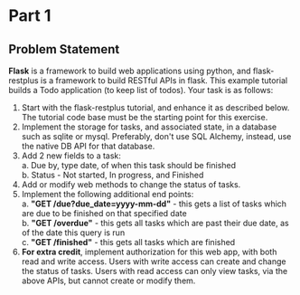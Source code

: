 # Part 1

## Problem Statement

**Flask** is a framework to build web applications using python, and flask-restplus is a framework
to build RESTful APIs in flask. This example tutorial builds a Todo application (to keep
list of todos). Your task is as follows:
1. Start with the flask-restplus tutorial, and enhance it as described below. The tutorial code base must be the starting point for this exercise.
2. Implement the storage for tasks, and associated state, in a database such as sqlite or mysql. Preferably, don't use SQL Alchemy, instead, use the native DB API for that database.
3. Add 2 new fields to a task:  
  a. Due by, type date, of when this task should be finished  
  b. Status - Not started, In progress, and Finished  
4. Add or modify web methods to change the status of tasks.
5. Implement the following additional end points:  
  a. **"GET /due?due_date=yyyy-mm-dd"** - this gets a list of tasks which are due to be finished on that specified date   
  b. **"GET /overdue"** - this gets all tasks which are past their due date, as of the date this query is run   
  c. **"GET /finished"** - this gets all tasks which are finished 
6. **For extra credit**, implement authorization for this web app, with both read and write access. Users with write access can create and change the status of tasks. Users with read access can only view tasks, via the above APIs, but cannot create or modify them.
